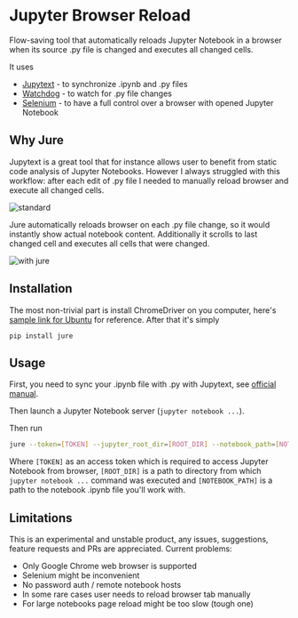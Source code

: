 # Jupyter Browser Reload

Flow-saving tool that automatically reloads Jupyter Notebook in a browser
when its source .py file is changed and executes all changed cells.

It uses
* [Jupytext](https://github.com/mwouts/jupytext) - to synchronize .ipynb and .py files
* [Watchdog](https://github.com/gorakhargosh/watchdog) - to watch for .py file changes
* [Selenium](https://github.com/SeleniumHQ/selenium) - to have a full control over a browser with opened Jupyter Notebook 

## Why Jure
Jupytext is a great tool that for instance allows user to benefit from static code analysis of Jupyter Notebooks. However I always struggled with this workflow: after each edit of .py file I needed to manually reload browser and execute all changed cells.

![standard](assets/standard.gif)

Jure automatically reloads browser on each .py file change, so it would instantly show actual notebook content. Additionally it scrolls to last changed cell and executes all cells that were changed. 
 
![with jure](assets/with_jure.gif)


## Installation
The most non-trivial part is install ChromeDriver on you computer, here's [sample link for Ubuntu](https://tecadmin.net/setup-selenium-chromedriver-on-ubuntu/) for reference.
After that it's simply
```
pip install jure
```

## Usage
First, you need to sync your .ipynb file with .py with Jupytext, see [official manual](https://github.com/mwouts/jupytext#using-jupytext).

Then launch a Jupyter Notebook server (`jupyter notebook ...`).

Then run
```bash
jure --token=[TOKEN] --jupyter_root_dir=[ROOT_DIR] --notebook_path=[NOTEBOOK_PATH]
```
Where `[TOKEN]` as an access token which is required to access Jupyter Notebook from browser, `[ROOT_DIR]` is a path to directory from which `jupyter notebook ...` command was executed and `[NOTEBOOK_PATH]` is a path to the notebook .ipynb file you'll work with.

## Limitations
This is an experimental and unstable product, any issues, suggestions, feature requests and PRs are appreciated. Current problems:

* Only Google Chrome web browser is supported
* Selenium might be inconvenient
* No password auth / remote notebook hosts
* In some rare cases user needs to reload browser tab manually
* For large notebooks page reload might be too slow (tough one)